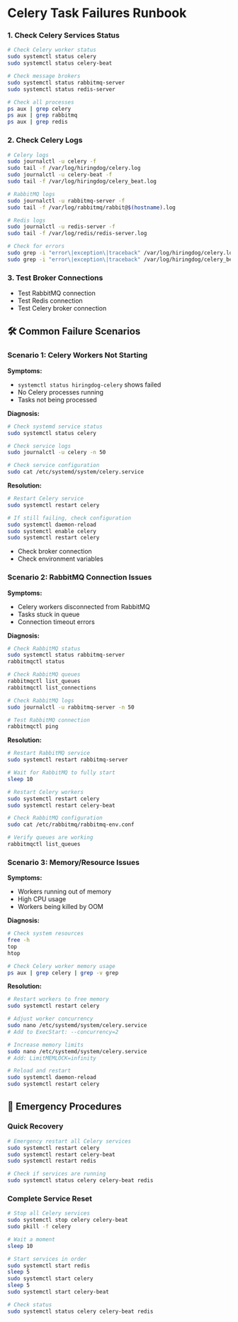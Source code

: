 # Celery Task Failures Runbook

### 1. Check Celery Services Status
```bash
# Check Celery worker status
sudo systemctl status celery
sudo systemctl status celery-beat

# Check message brokers
sudo systemctl status rabbitmq-server
sudo systemctl status redis-server

# Check all processes
ps aux | grep celery
ps aux | grep rabbitmq
ps aux | grep redis
```

### 2. Check Celery Logs
```bash
# Celery logs
sudo journalctl -u celery -f
sudo tail -f /var/log/hiringdog/celery.log
sudo journalctl -u celery-beat -f
sudo tail -f /var/log/hiringdog/celery_beat.log

# RabbitMQ logs
sudo journalctl -u rabbitmq-server -f
sudo tail -f /var/log/rabbitmq/rabbit@$(hostname).log

# Redis logs
sudo journalctl -u redis-server -f
sudo tail -f /var/log/redis/redis-server.log

# Check for errors
sudo grep -i "error\|exception\|traceback" /var/log/hiringdog/celery.log | tail -20
sudo grep -i "error\|exception\|traceback" /var/log/hiringdog/celery_beat.log | tail -20
```
### 3. Test Broker Connections

- Test RabbitMQ connection
- Test Redis connection
- Test Celery broker connection

## 🛠️ Common Failure Scenarios

### Scenario 1: Celery Workers Not Starting

**Symptoms:**
- `systemctl status hiringdog-celery` shows failed
- No Celery processes running
- Tasks not being processed

**Diagnosis:**
```bash
# Check systemd service status
sudo systemctl status celery

# Check service logs
sudo journalctl -u celery -n 50

# Check service configuration
sudo cat /etc/systemd/system/celery.service

```

**Resolution:**
```bash
# Restart Celery service
sudo systemctl restart celery

# If still failing, check configuration
sudo systemctl daemon-reload
sudo systemctl enable celery
sudo systemctl restart celery
```

- Check broker connection
- Check environment variables

### Scenario 2: RabbitMQ Connection Issues

**Symptoms:**
- Celery workers disconnected from RabbitMQ
- Tasks stuck in queue
- Connection timeout errors

**Diagnosis:**
```bash
# Check RabbitMQ status
sudo systemctl status rabbitmq-server
rabbitmqctl status

# Check RabbitMQ queues
rabbitmqctl list_queues
rabbitmqctl list_connections

# Check RabbitMQ logs
sudo journalctl -u rabbitmq-server -n 50

# Test RabbitMQ connection
rabbitmqctl ping
```

**Resolution:**
```bash
# Restart RabbitMQ service
sudo systemctl restart rabbitmq-server

# Wait for RabbitMQ to fully start
sleep 10

# Restart Celery workers
sudo systemctl restart celery
sudo systemctl restart celery-beat

# Check RabbitMQ configuration
sudo cat /etc/rabbitmq/rabbitmq-env.conf

# Verify queues are working
rabbitmqctl list_queues
```

### Scenario 3: Memory/Resource Issues

**Symptoms:**
- Workers running out of memory
- High CPU usage
- Workers being killed by OOM

**Diagnosis:**
```bash
# Check system resources
free -h
top
htop

# Check Celery worker memory usage
ps aux | grep celery | grep -v grep

```

**Resolution:**
```bash
# Restart workers to free memory
sudo systemctl restart celery

# Adjust worker concurrency
sudo nano /etc/systemd/system/celery.service
# Add to ExecStart: --concurrency=2

# Increase memory limits
sudo nano /etc/systemd/system/celery.service
# Add: LimitMEMLOCK=infinity

# Reload and restart
sudo systemctl daemon-reload
sudo systemctl restart celery
```

## 🚨 Emergency Procedures

### Quick Recovery
```bash
# Emergency restart all Celery services
sudo systemctl restart celery
sudo systemctl restart celery-beat
sudo systemctl restart redis

# Check if services are running
sudo systemctl status celery celery-beat redis
```
### Complete Service Reset
```bash
# Stop all Celery services
sudo systemctl stop celery celery-beat
sudo pkill -f celery

# Wait a moment
sleep 10

# Start services in order
sudo systemctl start redis
sleep 5
sudo systemctl start celery
sleep 5
sudo systemctl start celery-beat

# Check status
sudo systemctl status celery celery-beat redis
```


